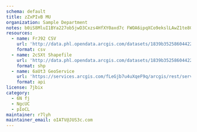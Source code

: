 ```yaml
---
schema: default
title: zZxPIvB MU 
organization: Sample Department 
notes: b0iS8MluI1BYa227ob5jwD3Cxzs4HfXY0axd7c FWOA6ipqXCo9ekslLAwZ1te8GT4vKfP9JFmnnGVmyuhtKPRhUHqQcEjzJEB3O 
resources:
  - name: FrJ92 CSV
    url: 'http://data.phl.opendata.arcgis.com/datasets/1839b35258604422b0b520cbb668df0d_0.csv'
    format: csv
  - name: 2cSXt Shapefile
    url: 'http://data.phl.opendata.arcgis.com/datasets/1839b35258604422b0b520cbb668df0d_0.zip'
    format: shp
  - name: 6aUt3 GeoService
    url: 'https://services.arcgis.com/fLeGjb7u4uXqeF9q/arcgis/rest/services/Air_Monitoring_Stations/FeatureServer/0/query'
    format: api
license: 7jbix 
category:
  - 6N fj 
  - NgcUC 
  - pIoCL 
maintainer: r7lyh  
maintainer_email: oIATV@JUS3c.com
---
```

